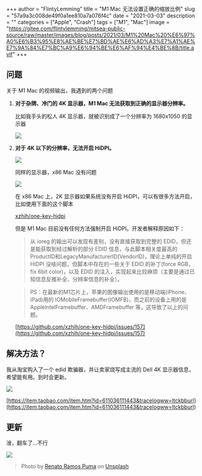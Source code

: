 +++
author = "FlintyLemming"
title = "M1 Mac 无法设置正确的缩放比例"
slug = "57a9a3c008de49f0a1ee810a7a076f4c"
date = "2021-03-03"
description = ""
categories = ["Apple", "Crash"]
tags = ["M1", "Mac"]
image = "https://gitee.com/flintylemming/mitsea-public-source/raw/master/images/blog/posts/2021/03/M1%20Mac%20%E6%97%A0%E6%B3%95%E8%AE%BE%E7%BD%AE%E6%AD%A3%E7%A1%AE%E7%9A%84%E7%BC%A9%E6%94%BE%E6%AF%94%E4%BE%8B/title.avif"
+++

## 问题

关于 M1 Mac 的视频输出，我遇到的两个问题

1. **对于杂牌、冷门的 4K 显示器，M1 Mac 无法获取到正确的显示器分辨率。**
    
    比如我手头的松人 4K 显示器，就被识别成了一个分辨率为  1680x1050 的显示器
    
    ![](https://gitee.com/flintylemming/mitsea-public-source/raw/master/images/blog/posts/2021/03/M1%20Mac%20%E6%97%A0%E6%B3%95%E8%AE%BE%E7%BD%AE%E6%AD%A3%E7%A1%AE%E7%9A%84%E7%BC%A9%E6%94%BE%E6%AF%94%E4%BE%8B/1.avif)
    
2. **对于 4K 以下的分辨率，无法开启 HiDPI。**
    
    ![](https://gitee.com/flintylemming/mitsea-public-source/raw/master/images/blog/posts/2021/03/M1%20Mac%20%E6%97%A0%E6%B3%95%E8%AE%BE%E7%BD%AE%E6%AD%A3%E7%A1%AE%E7%9A%84%E7%BC%A9%E6%94%BE%E6%AF%94%E4%BE%8B/2.avif)
    
    同样的显示器，x86 Mac 没有问题
    
    ![](https://gitee.com/flintylemming/mitsea-public-source/raw/master/images/blog/posts/2021/03/M1%20Mac%20%E6%97%A0%E6%B3%95%E8%AE%BE%E7%BD%AE%E6%AD%A3%E7%A1%AE%E7%9A%84%E7%BC%A9%E6%94%BE%E6%AF%94%E4%BE%8B/3.avif)
    
    在 x86 Mac 上，2K 显示器如果系统没有开启 HiDPI，可以有很多方法开启，比如使用下面的这个脚本
    
    [xzhih/one-key-hidpi](https://github.com/xzhih/one-key-hidpi)
    
    但是 M1 Mac 目前没有任何方法强制开启 HiDPI。开发者解释原因如下：
    
    > 从 ioreg 的输出可以发现有差别，没有直接获取到完整的 EDID，但还是能获取到经过解析的部分 EDID 信息，与此脚本相关度最高的ProductID和LegacyManufacturerID(VendorID)，理论上单纯的开启 HIDPI 没啥问题，但脚本中存在的一些关于 EDID 的补丁(force RGB，fix 6bit color)，以及 EDID 的注入，实现起来比较麻烦（主要是通过已知信息反推补全、分辨率信息的补全）。
    > 
    
    > PS：在最新的M1芯片上，苹果的图像输出使用的是移动端(iPhone、iPad)用的 IOMobileFramebuffer(IOMFB)，而之前的设备上用的是 AppleIntelFramebuffer、AMDFramebuffer 等，这导致了以上的问题。
    > 
    
    [https://github.com/xzhih/one-key-hidpi/issues/157](https://github.com/xzhih/one-key-hidpi/issues/157)
    

## 解决方法？

我从淘宝购入了一个 edid 欺骗器，并让卖家烧写成主流的 Dell 4K 显示器信息，希望能有用。到时会更新。

![](https://gitee.com/flintylemming/mitsea-public-source/raw/master/images/blog/posts/2021/03/M1%20Mac%20%E6%97%A0%E6%B3%95%E8%AE%BE%E7%BD%AE%E6%AD%A3%E7%A1%AE%E7%9A%84%E7%BC%A9%E6%94%BE%E6%AF%94%E4%BE%8B/4.avif)

[https://item.taobao.com/item.htm?id=611036111443&tracelogww=ltckbburl](https://item.taobao.com/item.htm?id=611036111443&tracelogww=ltckbburl)

## 更新

淦，翻车了…不行

![](https://gitee.com/flintylemming/mitsea-public-source/raw/master/images/blog/posts/2021/03/M1%20Mac%20%E6%97%A0%E6%B3%95%E8%AE%BE%E7%BD%AE%E6%AD%A3%E7%A1%AE%E7%9A%84%E7%BC%A9%E6%94%BE%E6%AF%94%E4%BE%8B/5.avif)

> Photo by [Renato Ramos Puma](https://unsplash.com/@renatoramospuma?utm_source=unsplash&utm_medium=referral&utm_content=creditCopyText) on [Unsplash](https://unsplash.com/?utm_source=unsplash&utm_medium=referral&utm_content=creditCopyText)
  